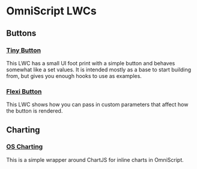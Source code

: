# OmniScript LWCs



## Buttons

### [Tiny Button](OmniScriptLWCs/TinyButton.md)

This LWC has a small UI foot print with a simple button and behaves somewhat like a set values.  It is intended mostly as a base to start building from, but gives you enough hooks to use as examples.

### [Flexi Button](OmniScriptLWCs/FlexiButton.md)

This LWC shows how you can pass in custom parameters that affect how the button is rendered.

## Charting



### [OS Charting](OmniScriptLWCs/OsCharting.md)

This is a simple wrapper around ChartJS for inline charts in OmniScript.

